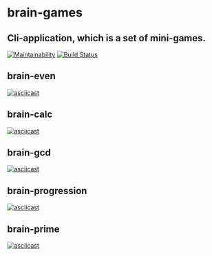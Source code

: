 # brain-games
## Cli-application, which is a set of mini-games.
[![Maintainability](https://api.codeclimate.com/v1/badges/b75eaf22e3d016347189/maintainability)](https://codeclimate.com/github/rolymeck/brain-games/maintainability)
[![Build Status](https://travis-ci.org/rolymeck/brain-games.svg?branch=master)](https://travis-ci.org/rolymeck/brain-games)

## brain-even
[![asciicast](https://asciinema.org/a/86QP7QxpZPLBaW2Hs6H2QA5tS.svg)](https://asciinema.org/a/86QP7QxpZPLBaW2Hs6H2QA5tS)

## brain-calc
[![asciicast](https://asciinema.org/a/FjyAukg1TsapFw4x18yEietkx.svg)](https://asciinema.org/a/FjyAukg1TsapFw4x18yEietkx)

## brain-gcd
[![asciicast](https://asciinema.org/a/y3DuP5JHlCuXY6NA9YYmQ8n3L.svg)](https://asciinema.org/a/y3DuP5JHlCuXY6NA9YYmQ8n3L)

## brain-progression
[![asciicast](https://asciinema.org/a/JlTg4aTdEag8LLbeXyyoRFY9f.svg)](https://asciinema.org/a/JlTg4aTdEag8LLbeXyyoRFY9f)

## brain-prime
[![asciicast](https://asciinema.org/a/VgqlRcgmovUjqfolODOxkvqCG.svg)](https://asciinema.org/a/VgqlRcgmovUjqfolODOxkvqCG)
